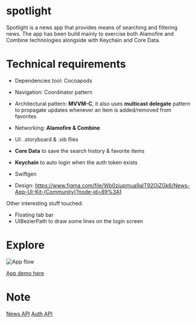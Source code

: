 # spotlight
Spotlight is a news app that provides means of searching and filtering news. 
The app has been build mainly to exercise both Alamofire and Combine technologies alongside with Keychain and Core Data.

# Technical requirements

- Dependencies tool: Cocoapods

- Navigation: Coordinator pattern

- Architectural pattern: **MVVM-C**, it also uses **multicast delegate** pattern to propagate updates whenever an item is added/removed from favorites

- Networking: **Alamofire & Combine**

- UI: .storyboard & .xib files

- **Core Data** to save the search history & favorite items

- **Keychain** to auto login when the auth token exists

- Swiftgen

- Design: https://www.figma.com/file/Wb0ziupmua9alT92OjZGk6/News-App-UI-Kit-(Community)?node-id=89%3A1

Other interesting stuff touched:
- Floating tab bar
- UIBezierPath to draw some lines on the login screen

# Explore
![App flow](https://i.ibb.co/j5S79Bg/image-8.png)

[App demo here](https://streamable.com/oov9iu)

# Note
[News API](https://newsapi.org/v2/)
[Auth API](https://reqres.in/api/)
